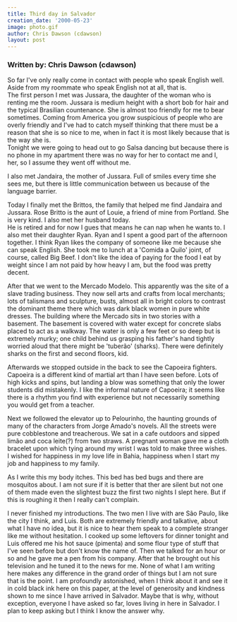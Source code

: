 ```yaml
---
title: Third day in Salvador
creation_date: '2000-05-23'
image: photo.gif
author: Chris Dawson (cdawson)
layout: post
---
```


### Written by: Chris Dawson (cdawson)

So far I've only really come in contact with people who speak English 
well.  Aside from my roommate who speak English not at all, that is.  
The first person I met was Jussara, the daughter of the woman who is 
renting me the room.  Jussara is medium height with a short bob for 
hair and the typical Brasilian countenance.  She is almost too 
friendly for me to bear sometimes.  Coming from America you grow 
suspicious of people who are overly friendly and I've had to catch 
myself thinking that there must be a reason that she is so nice to me, 
when in fact it is most likely because that is the way she is.  
Tonight we were going to head out to go Salsa dancing but because 
there is no phone in my apartment there was no way for her to contact 
me and I, her, so I assume they went off without me.

I also met Jandaira, the mother of Jussara.  Full of smiles every time 
she sees me, but there is little communication between us because of 
the language barrier.

Today I finally met the Brittos, the family that helped me find 
Jandaira and Jussara.  Rose Britto is the aunt of Louie, a friend of 
mine from Portland.  She is very kind.  I also met her husband today.  
He is retired and for now I gues that means he can nap when he wants 
to.  I also met their daughter Ryan.  Ryan and I spent a good part of 
the afternoon together.  I think Ryan likes the company of someone 
like me because she can speak English.  She took me to lunch at a 
'Comida a Quilo' joint, of course, called Big Beef.  I don't like the 
idea of paying for the food I eat by weight since I am not paid by how 
heavy I am, but the food was pretty decent.

After that we went to the Mercado Modelo.  This apparently was the 
site of a slave trading business.  They now sell arts and crafts from 
local merchants; lots of talismans and sculpture, busts, almost all in 
bright colors to contrast the dominant theme there which was dark 
black women in pure white dresses.  The building where the Mercado 
sits in two stories with a basement.  The basement is covered with 
water except for concrete slabs placed to act as a walkway.  The water 
is only a few feet or so deep but is extremely murky; one child behind 
us grasping his father's hand tightly worried aloud that there might 
be 'tuberão' (sharks).  There were definitely sharks on the first and 
second floors, kid.

Afterwards we stopped outside in the back to see the Capoeira 
fighters.  Capoeira is a different kind of martial art than I have 
seen before.  Lots of high kicks and spins, but landing a blow was 
something that only the lower students did mistakenly.  I like the 
informal nature of Capoeira; it seems like there is a rhythm you find 
with experience but not necessarily something you would get from a 
teacher.

Next we followed the elevator up to Pelourinho, the haunting grounds 
of many of the characters from Jorge Amado's novels.  All the streets 
were pure cobblestone and treacherous.  We sat in a cafe outdoors and 
sipped limão and coca leite(?) from two straws.  A pregnant woman gave 
me a cloth bracelet upon which tying around my wrist I was told to 
make three wishes.  I wished for happiness in my love life in Bahia, 
happiness when I start my job and happiness to my family.

As I write this my body itches.  This bed has bed bugs and there are 
mosquitos about.  I am not sure if it is better that ther are silent 
but not one of them made even the slightest buzz the first two nights 
I slept here.  But if this is roughing it then I really can't 
complain.

I never finished my introductions.  The two men I live with are São 
Paulo, like the city I think, and Luis.  Both are extremely friendly 
and talkative, about what I have no idea, but it is nice to hear them 
speak to a complete stranger like me without hesitation.  I cooked up 
some leftovers for dinner tonight and Luis offered me his hot sauce 
(pimenta) and some flour type of stuff that I've seen before but don't 
know the name of.  Then we talked for an hour or so and he gave me a 
pen from his company.  After that he brought out his television and he 
tuned it to the news for me.  None of what I am writing here makes any 
difference in the grand order of things but I am not sure that is the 
point.  I am profoundly astonished, when I think about it and see it 
in cold black ink here on this paper, at the level of generosity and 
kindness shown to me since I have arrived in Salvador.  Maybe that is 
why, without exception, everyone I have asked so far, loves living in 
here in Salvador.  I plan to keep asking but I think I know the 
answer why.

